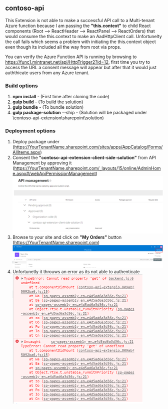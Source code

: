 ## contoso-api

This Extension is not able to make a successful API call to a Multi-tenant Azure function because I am passing the **"this.context"** to child React components (Root --> ReactHeader --> ReactPanel --> ReactOrders)  that would consume the this.context to make an AadHttpClient call. Unfortunelty the call fails which seems a problem with initiating the this.context object even though its included all the way from root via props.

You can verify the Azure Function API is running by browsing to https://func1.mintranet.net/api/HttpTrigger2?id=12, first time you try to access the URL a consent message will appear but after that it would just auththicate users from any Azure tenant.

### Build options

1. **npm install** - (First time after cloning the code)  
2. **gulp build** - (To build the solution)  
3. **gulp bundle** - (To bundle solution)  
4. **gulp package-solution** --ship - (Solution will be packaged under \contoso-api-extension\sharepoint\solution)  


### Deployment options
1. Deploy package under (https://YourTenantName.sharepoint.com/sites/apps/AppCatalog/Forms/AllItems.aspx)  
2. Consent the **"contoso-api-extension-client-side-solution"** from API Management by approving it (https://YourTenantName.sharepoint.com/_layouts/15/online/AdminHome.aspx#/webApiPermissionManagement) ![alt text](https://github.com/ozie02/Learning/blob/master/Extensions/imgs/apiConcent.png?raw=true)  
3. Browse to your site and click on **"My Orders"** button (https://YourTenantName.sharepoint.com) 
![alt text](https://github.com/ozie02/Learning/blob/master/Extensions/imgs/ordersWebpart.png?raw=true)
4. Unfortunetly it throuws an error as its not able to authenticate ![alt text](https://github.com/ozie02/Learning/blob/master/Extensions/imgs/ConsoleError.png?raw=true)
